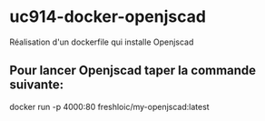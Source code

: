 # uc914-docker-openjscad
Réalisation d'un dockerfile qui installe Openjscad

## Pour lancer Openjscad taper la commande suivante: 
docker run -p 4000:80 freshloic/my-openjscad:latest
